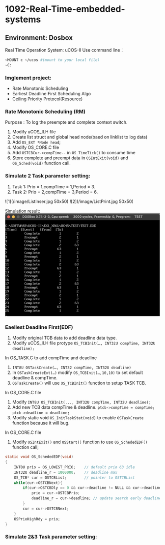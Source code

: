 # 1092-Real-Time-embedded-systems
## Environment: Dosbox
Real Time Operation System: uCOS-II
Use command line：
```sh
~MOUNT c ~/ucos #(mount to your local file)
~C:
```
### Imglement project:
* Rate Monotonic Scheduling
* Earliest Deadline First Scheduling Algo
* Ceiling Priority Protocol(Resource)

### Rate Monotonic Scheduling (RM)
Purpose : To log the preempte and complete context switch.
1. Modify uCOS_II.H file 
2. Create list struct and global head node(baed on linklist to log data)
3. Add `OS_EXT *Node head`;
4. Modify OS_CORE.C file 
5. Add `OSTCBCur->compTime--` in `OS_TimeTick()` to consume time
6. Store complete and preempt data in `OSIntExit(void)` and `OS_Sched(void)` function call.

### Simulate 2 Task parameter setting:
1. Task 1: Prio = 1,compTime = 1,Period = 3.
2. Task 2: Prio = 2,compTime = 3,Period = 6.


![1](/image/ListInser.jpg 50x50)
![2](/image/ListPrint.jpg 50x50)

Simulation result:
![3](/image/rm_task2.jpg)

### Eaeliest Deadline First(EDF)
1. Modify original TCB data to add deadline data type.
2. Modify uCOS_II.H file protype `OS_TCBInit(…, INT32U compTime, INT32U deadline);`

In OS_TASK.C to add compTime and deadline
1. `INT8U OSTaskCreate(…, INT32 compTime, INT32U deadline)`
2. In `OSTaskCreateExt(…)` modify `OS_TCBInit(…,10,10)` to set default deadline & compTime.
3. `OSTaskCreate()` will use `OS_TCBInit()` function to setup TASK TCB.

In OS_CORE.C file
1. Modify `INT8U OS_TCBInit(..., INT32U compTime, INT32U deadline)`;
2. Add new TCB data compTime & deadline.
    `ptcb->compTime = compTime;`
    `ptcb->deadline = deadline;`
3. Modify static void `OS_InitTaskStat(void)` to enable `OSTaskCreate` function because it will bug.

In OS_CORE.C file
1. Modify `OSIntExit()` and `OSStart()` function to use `OS_SchededEDF()` function call; 
```c
static void OS_SchededEDF(void)
{
    INT8U prio = OS_LOWEST_PRIO;	// default prio 63 idle
    INT32U deadline_r = 1000000;	// deadline max 
    OS_TCB* cur = OSTCBList;		// pointer to OSTCBList
    while(cur->OSTCBNext){			
        if(cur->OSTCBDly == 0 && cur->deadline != NULL && cur->deadline < deadline_r) {
            prio = cur->OSTCBPrio;
            deadline_r = cur->deadline; // update search early deadline to compare
        }
        cur = cur->OSTCBNext;
    }
    OSPrioHighRdy = prio;
}
```
### Simulate 2&3 Task parameter setting:





























